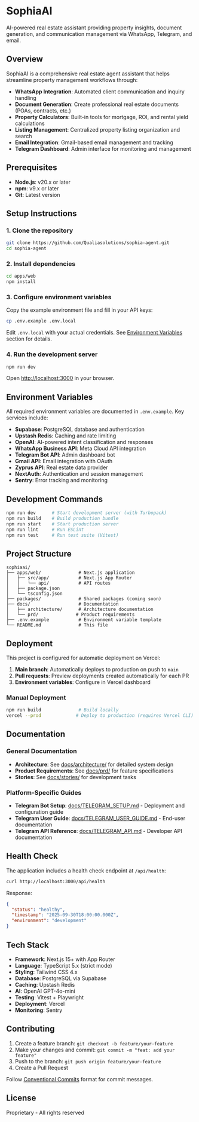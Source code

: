 # SophiaAI

AI-powered real estate assistant providing property insights, document generation, and communication management via WhatsApp, Telegram, and email.

## Overview

SophiaAI is a comprehensive real estate agent assistant that helps streamline property management workflows through:

- **WhatsApp Integration**: Automated client communication and inquiry handling
- **Document Generation**: Create professional real estate documents (POAs, contracts, etc.)
- **Property Calculators**: Built-in tools for mortgage, ROI, and rental yield calculations
- **Listing Management**: Centralized property listing organization and search
- **Email Integration**: Gmail-based email management and tracking
- **Telegram Dashboard**: Admin interface for monitoring and management

## Prerequisites

- **Node.js**: v20.x or later
- **npm**: v9.x or later
- **Git**: Latest version

## Setup Instructions

### 1. Clone the repository

```bash
git clone https://github.com/Qualiasolutions/sophia-agent.git
cd sophia-agent
```

### 2. Install dependencies

```bash
cd apps/web
npm install
```

### 3. Configure environment variables

Copy the example environment file and fill in your API keys:

```bash
cp .env.example .env.local
```

Edit `.env.local` with your actual credentials. See [Environment Variables](#environment-variables) section for details.

### 4. Run the development server

```bash
npm run dev
```

Open [http://localhost:3000](http://localhost:3000) in your browser.

## Environment Variables

All required environment variables are documented in `.env.example`. Key services include:

- **Supabase**: PostgreSQL database and authentication
- **Upstash Redis**: Caching and rate limiting
- **OpenAI**: AI-powered intent classification and responses
- **WhatsApp Business API**: Meta Cloud API integration
- **Telegram Bot API**: Admin dashboard bot
- **Gmail API**: Email integration with OAuth
- **Zyprus API**: Real estate data provider
- **NextAuth**: Authentication and session management
- **Sentry**: Error tracking and monitoring

## Development Commands

```bash
npm run dev      # Start development server (with Turbopack)
npm run build    # Build production bundle
npm run start    # Start production server
npm run lint     # Run ESLint
npm run test     # Run test suite (Vitest)
```

## Project Structure

```
sophiaai/
├── apps/web/              # Next.js application
│   ├── src/app/           # Next.js App Router
│   │   └── api/           # API routes
│   ├── package.json
│   └── tsconfig.json
├── packages/              # Shared packages (coming soon)
├── docs/                  # Documentation
│   ├── architecture/      # Architecture documentation
│   └── prd/              # Product requirements
├── .env.example           # Environment variable template
└── README.md              # This file
```

## Deployment

This project is configured for automatic deployment on Vercel:

1. **Main branch**: Automatically deploys to production on push to `main`
2. **Pull requests**: Preview deployments created automatically for each PR
3. **Environment variables**: Configure in Vercel dashboard

### Manual Deployment

```bash
npm run build              # Build locally
vercel --prod             # Deploy to production (requires Vercel CLI)
```

## Documentation

### General Documentation
- **Architecture**: See [docs/architecture/](docs/architecture/) for detailed system design
- **Product Requirements**: See [docs/prd/](docs/prd/) for feature specifications
- **Stories**: See [docs/stories/](docs/stories/) for development tasks

### Platform-Specific Guides
- **Telegram Bot Setup**: [docs/TELEGRAM_SETUP.md](docs/TELEGRAM_SETUP.md) - Deployment and configuration guide
- **Telegram User Guide**: [docs/TELEGRAM_USER_GUIDE.md](docs/TELEGRAM_USER_GUIDE.md) - End-user documentation
- **Telegram API Reference**: [docs/TELEGRAM_API.md](docs/TELEGRAM_API.md) - Developer API documentation

## Health Check

The application includes a health check endpoint at `/api/health`:

```bash
curl http://localhost:3000/api/health
```

Response:
```json
{
  "status": "healthy",
  "timestamp": "2025-09-30T18:00:00.000Z",
  "environment": "development"
}
```

## Tech Stack

- **Framework**: Next.js 15+ with App Router
- **Language**: TypeScript 5.x (strict mode)
- **Styling**: Tailwind CSS 4.x
- **Database**: PostgreSQL via Supabase
- **Caching**: Upstash Redis
- **AI**: OpenAI GPT-4o-mini
- **Testing**: Vitest + Playwright
- **Deployment**: Vercel
- **Monitoring**: Sentry

## Contributing

1. Create a feature branch: `git checkout -b feature/your-feature`
2. Make your changes and commit: `git commit -m "feat: add your feature"`
3. Push to the branch: `git push origin feature/your-feature`
4. Create a Pull Request

Follow [Conventional Commits](https://www.conventionalcommits.org/) format for commit messages.

## License

Proprietary - All rights reserved
